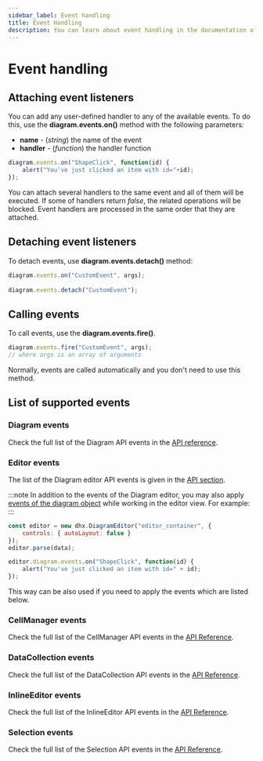 ```yaml
---
sidebar_label: Event handling
title: Event Handling
description: You can learn about event handling in the documentation of the DHTMLX JavaScript Diagram library. Browse developer guides and API reference, try out code examples and live demos, and download a free 30-day evaluation version of DHTMLX Diagram.
---
```


# Event handling

## Attaching event listeners

You can add any user-defined handler to any of the available events. To do this, use the **diagram.events.on()** method with the following parameters:

- **name** - (*string*) the name of the event
- **handler** - (*function*) the handler function

~~~js
diagram.events.on("ShapeClick", function(id) {
    alert("You've just clicked an item with id="+id);
});
~~~

You can attach several handlers to the same event and all of them will be executed. If some of handlers return *false*, the related operations will be blocked. Event handlers are processed in the same order that they are attached.

## Detaching event listeners

To detach events, use **diagram.events.detach()** method:

~~~js
diagram.events.on("CustomEvent", args);
 
diagram.events.detach("CustomEvent");
~~~

## Calling events

To call events, use the **diagram.events.fire()**.

~~~js
diagram.events.fire("CustomEvent", args);
// where args is an array of arguments
~~~

Normally, events are called automatically and you don't need to use this method.

## List of supported events

### Diagram events

Check the full list of the Diagram API events in the [API reference](../../api/diagram/api_overview/#diagram-events). 

### Editor events

The list of the Diagram editor API events is given in the [API section](../../api/editor/api_overview/#editor-events).

:::note
In addition to the events of the Diagram editor, you may also apply [events of the diagram object](../../api/diagram/api_overview/#diagram-events) while working in the editor view. For example:
:::

~~~jsx {6-8}
const editor = new dhx.DiagramEditor("editor_container", {
    controls: { autoLayout: false }
});
editor.parse(data);

editor.diagram.events.on("ShapeClick", function(id) {
    alert("You've just clicked an item with id=" + id);
});
~~~

This way can be also used if you need to apply the events which are listed below.

### CellManager events

Check the full list of the CellManager API events in the [API Reference](../../api/cell_manager/#events). 

### DataCollection events

Check the full list of the DataCollection API events in the [API Reference](../../api/data_collection/#events).

### InlineEditor events

Check the full list of the InlineEditor API events in the [API Reference](../../api/inline_editor/#events).

### Selection events

Check the full list of the Selection API events in the [API Reference](../../api/selection/#events).


